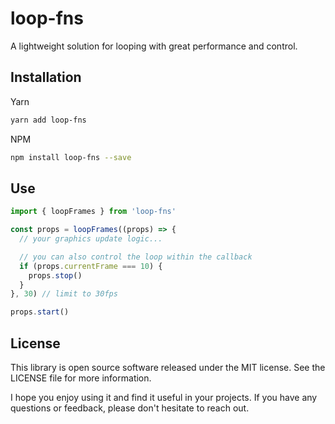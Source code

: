 <!-- infuser start title -->
# loop-fns
<!-- infuser end title -->

<!-- infuser start description -->
A lightweight solution for looping with great performance and control.
<!-- infuser end description -->

<!-- infuser start installation -->  
  
## Installation  
Yarn  
```bash  
yarn add loop-fns  
```  
NPM  
```bash  
npm install loop-fns --save  
```  
  
<!-- infuser end installation -->

<!-- infuser start usage -->
<!-- infuser end usage -->

## Use

```typescript
import { loopFrames } from 'loop-fns'

const props = loopFrames((props) => {
  // your graphics update logic...

  // you can also control the loop within the callback
  if (props.currentFrame === 10) {
    props.stop()
  }
}, 30) // limit to 30fps

props.start()
```

<!-- infuser start development -->
<!-- infuser end development -->

<!-- infuser start notes -->
<!-- infuser end notes -->

<!-- infuser start license -->  
  
## License  

This library is open source software released under the MIT license. See the LICENSE file for more information.

I hope you enjoy using it and find it useful in your projects. If you have any questions or feedback, please don't hesitate to reach out.
  
  
<!-- infuser end license -->
